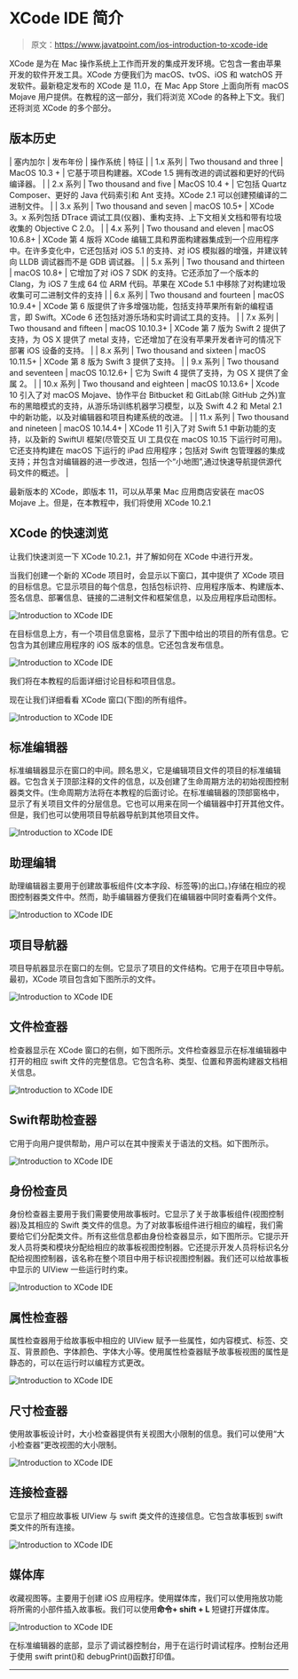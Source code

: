 # XCode IDE 简介

> 原文：<https://www.javatpoint.com/ios-introduction-to-xcode-ide>

XCode 是为在 Mac 操作系统上工作而开发的集成开发环境。它包含一套由苹果开发的软件开发工具。XCode 方便我们为 macOS、tvOS、iOS 和 watchOS 开发软件。最新稳定发布的 XCode 是 11.0，在 Mac App Store 上面向所有 macOS Mojave 用户提供。在教程的这一部分，我们将浏览 XCode 的各种上下文。我们还将浏览 XCode 的多个部分。

## 版本历史

| 塞内加尔 | 发布年份 | 操作系统 | 特征 |
| 1.x 系列 | Two thousand and three | MacOS 10.3 + | 它基于项目构建器。XCode 1.5 拥有改进的调试器和更好的代码编译器。 |
| 2.x 系列 | Two thousand and five | MacOS 10.4 + | 它包括 Quartz Composer、更好的 Java 代码索引和 Ant 支持。XCode 2.1 可以创建预编译的二进制文件。 |
| 3.x 系列 | Two thousand and seven | macOS 10.5+ | XCode 3。x 系列包括 DTrace 调试工具(仪器)、重构支持、上下文相关文档和带有垃圾收集的 Objective C 2.0。 |
| 4.x 系列 | Two thousand and eleven | macOS 10.6.8+ | XCode 第 4 版将 XCode 编辑工具和界面构建器集成到一个应用程序中。在许多变化中，它还包括对 iOS 5.1 的支持、对 iOS 模拟器的增强，并建议转向 LLDB 调试器而不是 GDB 调试器。 |
| 5.x 系列 | Two thousand and thirteen | macOS 10.8+ | 它增加了对 iOS 7 SDK 的支持。它还添加了一个版本的 Clang，为 iOS 7 生成 64 位 ARM 代码。苹果在 XCode 5.1 中移除了对构建垃圾收集可可二进制文件的支持 |
| 6.x 系列 | Two thousand and fourteen | macOS 10.9.4+ | XCode 第 6 版提供了许多增强功能，包括支持苹果所有新的编程语言，即 Swift。XCode 6 还包括对游乐场和实时调试工具的支持。 |
| 7.x 系列 | Two thousand and fifteen | macOS 10.10.3+ | XCode 第 7 版为 Swift 2 提供了支持，为 OS X 提供了 metal 支持，它还增加了在没有苹果开发者许可的情况下部署 iOS 设备的支持。 |
| 8.x 系列 | Two thousand and sixteen | macOS 10.11.5+ | XCode 第 8 版为 Swift 3 提供了支持。 |
| 9.x 系列 | Two thousand and seventeen | macOS 10.12.6+ | 它为 Swift 4 提供了支持，为 OS X 提供了金属 2。 |
| 10.x 系列 | Two thousand and eighteen | macOS 10.13.6+ | Xcode 10 引入了对 macOS Mojave、协作平台 Bitbucket 和 GitLab(除 GitHub 之外)宣布的黑暗模式的支持，从游乐场训练机器学习模型，以及 Swift 4.2 和 Metal 2.1 中的新功能，以及对编辑器和项目构建系统的改进。 |
| 11.x 系列 | Two thousand and nineteen | macOS 10.14.4+ | XCode 11 引入了对 Swift 5.1 中新功能的支持，以及新的 SwiftUI 框架(尽管交互 UI 工具仅在 macOS 10.15 下运行时可用)。它还支持构建在 macOS 下运行的 iPad 应用程序；包括对 Swift 包管理器的集成支持；并包含对编辑器的进一步改进，包括一个“小地图”,通过快速导航提供源代码文件的概述。 |

最新版本的 XCode，即版本 11，可以从苹果 Mac 应用商店安装在 macOS Mojave 上。但是，在本教程中，我们将使用 XCode 10.2.1

## XCode 的快速浏览

让我们快速浏览一下 XCode 10.2.1，并了解如何在 XCode 中进行开发。

当我们创建一个新的 XCode 项目时，会显示以下窗口，其中提供了 XCode 项目的目标信息。它显示项目的每个信息，包括包标识符、应用程序版本、构建版本、签名信息、部署信息、链接的二进制文件和框架信息，以及应用程序启动图标。

![Introduction to XCode IDE](img/60343b7bb78b74405f16861beb86f932.png)

在目标信息上方，有一个项目信息窗格，显示了下图中给出的项目的所有信息。它包含为其创建应用程序的 iOS 版本的信息。它还包含发布信息。

![Introduction to XCode IDE](img/b733e988ffa9219c52bcb17f2734f1b1.png)

我们将在本教程的后面详细讨论目标和项目信息。

现在让我们详细看看 XCode 窗口(下图)的所有组件。

![Introduction to XCode IDE](img/b05a487a6ba26b240f43721c35ecd7eb.png)

## 标准编辑器

标准编辑器显示在窗口的中间。顾名思义，它是编辑项目文件的项目的标准编辑器。它包含关于顶部注释的文件的信息，以及创建了生命周期方法的初始视图控制器类文件。(生命周期方法将在本教程的后面讨论。在标准编辑器的顶部窗格中，显示了有关项目文件的分层信息。它也可以用来在同一个编辑器中打开其他文件。但是，我们也可以使用项目导航器导航到其他项目文件。

![Introduction to XCode IDE](img/55a223a821e11ba3b613184f8de679a6.png)

## 助理编辑

助理编辑器主要用于创建故事板组件(文本字段、标签等)的出口。)存储在相应的视图控制器类文件中。然而，助手编辑器方便我们在编辑器中同时查看两个文件。

![Introduction to XCode IDE](img/83c50afe356a01643dc1523b898828dc.png)

## 项目导航器

项目导航器显示在窗口的左侧。它显示了项目的文件结构。它用于在项目中导航。最初，XCode 项目包含如下图所示的文件。

![Introduction to XCode IDE](img/95a26425bd016c4fa035ceee2d2fbdc9.png)

## 文件检查器

检查器显示在 XCode 窗口的右侧，如下图所示。文件检查器显示在标准编辑器中打开的相应 swift 文件的完整信息。它包含名称、类型、位置和界面构建器文档相关信息。

![Introduction to XCode IDE](img/af2b2597a244a48d4dd6a421bc4b98d7.png)

## Swift帮助检查器

它用于向用户提供帮助，用户可以在其中搜索关于语法的文档。如下图所示。

![Introduction to XCode IDE](img/e7d8f62a0b1a3f265ed79658f911b96a.png)

## 身份检查员

身份检查器主要用于我们需要使用故事板时。它显示了关于故事板组件(视图控制器)及其相应的 Swift 类文件的信息。为了对故事板组件进行相应的编程，我们需要给它们分配类文件。所有这些信息都由身份检查器显示，如下图所示。它提示开发人员将类和模块分配给相应的故事板视图控制器。它还提示开发人员将标识名分配给视图控制器，该名称在整个项目中用于标识视图控制器。我们还可以给故事板中显示的 UIView 一些运行时约束。

![Introduction to XCode IDE](img/21f0007ed6473c327c8ac60d4646b868.png)

## 属性检查器

属性检查器用于给故事板中相应的 UIView 赋予一些属性，如内容模式、标签、交互、背景颜色、字体颜色、字体大小等。使用属性检查器赋予故事板视图的属性是静态的，可以在运行时以编程方式更改。

![Introduction to XCode IDE](img/2413d859163e56216336bd22ef20d9e4.png)

## 尺寸检查器

使用故事板设计时，大小检查器提供有关视图大小限制的信息。我们可以使用“大小检查器”更改视图的大小限制。

![Introduction to XCode IDE](img/2ccd50e06d07df568aaa9803226ad654.png)

## 连接检查器

它显示了相应故事板 UIView 与 swift 类文件的连接信息。它包含故事板到 swift 类文件的所有连接。

![Introduction to XCode IDE](img/59c6c5d1e1f21e27f7f881d75a25bfb8.png)

## 媒体库

收藏视图等。主要用于创建 iOS 应用程序。使用媒体库，我们可以使用拖放功能将所需的小部件插入故事板。我们可以使用**命令+ shift + L** 短键打开媒体库。

![Introduction to XCode IDE](img/83f7fad4f8d0d33de132cb2314941830.png)

在标准编辑器的底部，显示了调试器控制台，用于在运行时调试程序。控制台还用于使用 swift print()和 debugPrint()函数打印值。

* * *